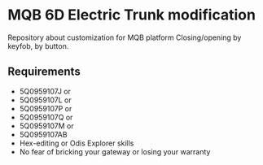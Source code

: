 # MQB 6D Electric Trunk modification
Repository about customization for MQB platform  Closing/opening by keyfob, by button. 

## Requirements
- 5Q0959107J or
- 5Q0959107L or 
- 5Q0959107P or
- 5Q0959107Q or
- 5Q0959107M or
- 5Q0959107AB
- Hex-editing or Odis Explorer skills
- No fear of bricking your gateway or losing your warranty

